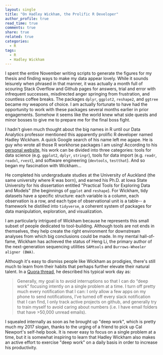 ```yaml
---
layout: single
title: "On Hadley Wickham, the Prolific R Developer"
author_profile: true
read_time: true
comments: true
share: true
related: true
categories:
  - R
tags:
  - R
  - Hadley Wickham
---
```


I spent the entire November writing scripts to generate the figures for my thesis and finding ways to make my data appear lovely. While it sounds leisurely when phrased in that manner, it was actually a month full of scouring Stack Overflow and Github pages for answers, trial and error with infrequent successes, misdirected anger springing from frustration, and countless coffee breaks. The packages ```dplyr```, ```ggplot2```, ```reshape2```, and ```ggtree``` became my weapons of choice. I am actually fortunate to have had the opportunity to work with these packages several months earlier in prior engagements. Somehow it seems like the world knew what side quests and minor bosses to give me to prepare me for the final boss fight.

I hadn't given much thought about the big names in R until our Data Analytics professor mentioned this apparently prolific R developer named Hadley Wickham. A quick Google search of his name left me agape. He is guy who wrote all those R workhorse packages I am using! According to his <a href="hadley.nz">personal website</a>, his work can be divided into three categories: tools for data science (e.g. ```ggplot2```, ```dplyr```, ```stringr```), tools for data import (e.g. ```readr```, ```readxl```, ```rvest```), and software engineering (```devtools```, ```testthat```).  And so began my fascination with Wickham...

<!-- readmore -->

He completed his undergraduate studies at the University of Auckland (the same university where R was born), and earned his Ph.D. at Iowa State University for his dissertation entitled "Practical Tools for Exploring Data and Models" (the beginnings of ```ggplot``` and ```reshape```). For Wickham, tidy datasets have a specific structure: each variable is a column, each observation is a row, and each type of observational unit is a table-- a framework he distilled into ```tidyverse```, a coherent system of packages for data manipulation, exploration, and visualization.

I am particularly intrigued of Wickham because he represents this small subset of people dedicated to tool-building. Although tools are not ends in themselves, they help create the right environment for downstream analyses from which big conclusions could be made. In my mental hall-of-fame, Wickham has achieved the status of Heng Li, the primary author of the next-generation sequencing utilities ```SAMtools``` and ```Burrows-Wheeler aligner (BWA)```. 

Although it's easy to dismiss people like Wickham as prodigies, there's still much to learn from their habits that perhaps further elevate their natural talent. In a <a href="https://www.quora.com/What-does-a-typical-work-day-look-like-for-you">Quora thread</a>, he described his typical work day as:

>Generally, my goal is to avoid interruptions so that I can do “deep work” focusing intently on a single problem at a time. I turn off pretty much every notification that I can: I only allow a few apps on my phone to send notifications, I’ve turned off every slack notification that I can find, I only track active projects on github, and generally try to train myself to avoid caring about numbers (i.e. I have email folders that have >50,000 unread emails).

I squealed internally as soon as he brought up "deep work", which is pretty much my 2017 slogan, thanks to the urging of a friend to pick up Cal Newport's self-help book. It is never easy to focus on a single problem at a time, but it is somewhat inspiring to learn that Hadley Wickham also makes an active effort to exercise "deep work" on a daily basis in order to increase his productivity.
